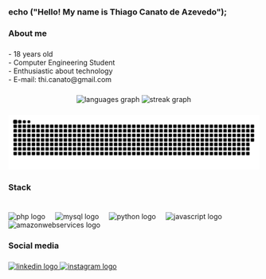<h3 align="left">echo ("Hello! My name is Thiago Canato de Azevedo");</h3>

###

<h3 align="left">About me</h3>

###

<p align="left">- 18 years old<br>- Computer Engineering Student<br>- Enthusiastic about technology <br>- E-mail: thi.canato@gmail.com</p>

###

<div align="center">
  <img src="https://github-readme-stats.vercel.app/api/top-langs?username=ThiagoCanatoAzevedo&locale=en&hide_title=false&layout=compact&card_width=320&langs_count=6&theme=algolia&hide_border=false&order=2" height="150" alt="languages graph"  />
  <img src="https://streak-stats.demolab.com?user=ThiagoCanatoAzevedo&locale=en&mode=daily&theme=algolia&hide_border=false&border_radius=5&order=3" height="150" alt="streak graph"  />
</div>

###

<img src="https://raw.githubusercontent.com/ThiagoCanatoAzevedo/ThiagoCanatoAzevedo/main/snake.svg" alt="Snake animation" />

###

<h3 align="left">Stack</h3>

###

<br clear="both">

<div align="left">
  <img src="https://cdn.simpleicons.org/php/777BB4" height="40" alt="php logo"  />
  <img width="12" />
  <img src="https://cdn.simpleicons.org/mysql/4479A1" height="40" alt="mysql logo"  />
  <img width="12" />
  <img src="https://cdn.jsdelivr.net/gh/devicons/devicon/icons/python/python-original.svg" height="40" alt="python logo"  />
  <img width="12" />
  <img src="https://cdn.jsdelivr.net/gh/devicons/devicon/icons/javascript/javascript-original.svg" height="40" alt="javascript logo"  />
  <img width="12" />
  <img src="https://skillicons.dev/icons?i=aws" height="40" alt="amazonwebservices logo"  />
</div>

###

<h3 align="left">Social media</h3>

###

<div align="left">
  <a href="https://www.linkedin.com/in/thiago-canato-de-azevedo-5825b0207/" target="_blank">
    <img src="https://raw.githubusercontent.com/maurodesouza/profile-readme-generator/master/src/assets/icons/social/linkedin/default.svg" width="52" height="40" alt="linkedin logo"  />
  </a>
  <a href="https://www.instagram.com/thiagoca._/" target="_blank">
    <img src="https://raw.githubusercontent.com/maurodesouza/profile-readme-generator/master/src/assets/icons/social/instagram/default.svg" width="52" height="40" alt="instagram logo"  />
  </a>
</div>

###
